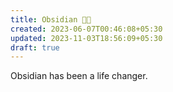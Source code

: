 ```yaml
---
title: Obsidian 🤘🏼
created: 2023-06-07T00:46:08+05:30
updated: 2023-11-03T18:56:09+05:30
draft: true
---
```


Obsidian has been a life changer. 

